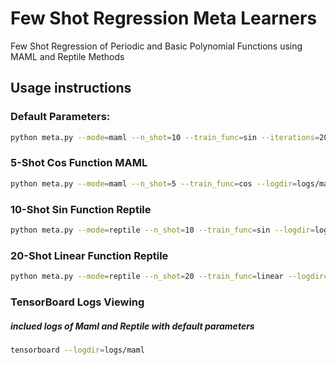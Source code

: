 # Few Shot Regression Meta Learners
 Few Shot Regression of Periodic and Basic Polynomial Functions using MAML and Reptile Methods

## Usage instructions
### Default Parameters:
```bash
python meta.py --mode=maml --n_shot=10 --train_func=sin --iterations=20000 --outer_step_size=0.05 --inner_step_size=0.02 --inner_grad_steps=1 --eval_grad_steps=10 --eval_iters=5 --logdir=logs/maml --seed=1
```
### 5-Shot Cos Function MAML 
```bash
python meta.py --mode=maml --n_shot=5 --train_func=cos --logdir=logs/maml_5
```
### 10-Shot Sin Function Reptile
``` bash
python meta.py --mode=reptile --n_shot=10 --train_func=sin --logdir=logs/reptile_20
```
### 20-Shot Linear Function Reptile
``` bash
python meta.py --mode=reptile --n_shot=20 --train_func=linear --logdir=logs/reptile_linear_20
```

### TensorBoard Logs Viewing 
##### inclued logs of Maml and Reptile with default parameters
``` bash
tensorboard --logdir=logs/maml
```
